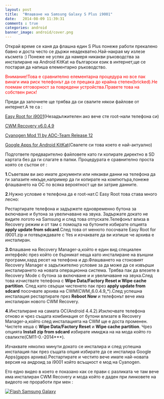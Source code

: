 ```yaml
---
layout: post
title:  "Флашване на Samsung Galaxy S Plus i9001"
date:   2014-08-09 11:39:31
comments : true
categories: android
banner_image: android/cover.png
---
```


Открай време се каня да флашна един S Plus понеже работи прекалено бавно и доста често се държи неадекватно.Най-накрая му излезе късмета :)
Понеже не успях да намеря никакви ръководства за инсталиране на Android KitKat на български език в интернет,ще се постарая да напиша елементарно ръководство.

<span style="color: red">Внимание!Това е сравнително елементарна процедура но все пак винаги има риск телефонът да се прецака до крайна степен(bricked).Не поемам отговорност за повредени устройства.Правете това на собствен риск!</span>

Преди да започнете ще трябва да си свалите някои файлове от интернет.А те са :

[Easy Root for i9001][easyroot](Незадължителен ако вече сте root-нали телефона си)

[CWM Recovery v6.0.4.9][cwm]

[Cyanogen Mod 11 by ADC-Team Release 12][cyanogenmod]

[Google Apps for Android KitKat][gapps](Свалете си това което е най-актуално)


Подгответе предварително файловете като ги копирате директно в  SD картата без да ги слагате в папки.
Процедурата е сравнително проста която се състои от :

**1**.Съветвам ви ако имате документи или някакви данни на телефона да ги запазите някъде,например да ги копирате на компютъра,понеже флашването на ОС  по всяка вероятност ще ви затрие данните.

**2**.Нужно условие е телефона да е root-нат.С Easy Root това става много лесно:

Рестартирате телефона и задържете едновременно бутона за включване и бутона за увеличаване на звука.
Задържате докато не видите логото на Samsung и след това отпускате.Телефонът влиза в Recovery режим и от там с помощта на бутоните избирате опцията **apply update from sdcard**.След това от менюто посочвате Easy Root for i9001.zip и потвърждавате с Yes и изчаквате да ви изпише че архива е инсталиран.

**3**.Флашване на Recovery Manager-а,който е един вид специален интерфейс през който се бърникат неща като инсталиране на външни програми,хард ресет на телефона и др.Флашването на стоковият Recovery Manager е задължително условие за да може да се извърши инсталирането на новата операционна система.
Трябва пак да влезете в Recovery Mode с бутона за включване и и увеличаване на звука.След това изчиствате телефона с **Wipe Data/Factory Reset и Wipe cache partition**.
След като свърши чистенето пак през **apply update from sdcard** посочвате архива на CWM(CWM_6.0.4.9_*).След успешна инсталация рестартирате през **Reboot Now** и телефонът вече има инсталиран новото CWM Recovery.

**4**.Инсталиране на самата ОС(Android 4.4.2).Изключвате телефона отново и чрез същата комбинация от бутони влизате в Recovery Manager-а,който след инсталацията на CWM ще е доста променен.
Чистете кеша с **Wipe Data/Factory Reset** и **Wipe cache partition**.
Чрез опцията **Install zip from sdcard** избирате имиджа на на мода който го свалихте(CM11-0.-2014***).

Изчаквате няколко минути докато се инсталира и след успешна инсталация пак през същата опция избирате да се инсталира Google Apps(gapps архива).Рестартирате и честито вече имате най-новата версия на андроид за i9001 който всъщност е мод на Cyanogen.

Ето едно видео в което е показано как се прави с разликата че там вече има инсталиран CWM Recovery и мода който е даден при линковете на видеото не проработи при мен :

[![Flash Samsung Galaxy](http://img.youtube.com/vi/__9HpKcxlyg/0.jpg)](http://www.youtube.com/watch?v=__9HpKcxlyg)


[easyroot]: (http://forum.xda-developers.com/showthread.php?t=1253707)
[cwm]: (http://d-h.st/nQK)
[cyanogenmod]: (http://forum.xda-developers.com/showthread.php?t=2579431)
[gapps]: (http://d-h.st/users/dhacker29?fld_id=27426)